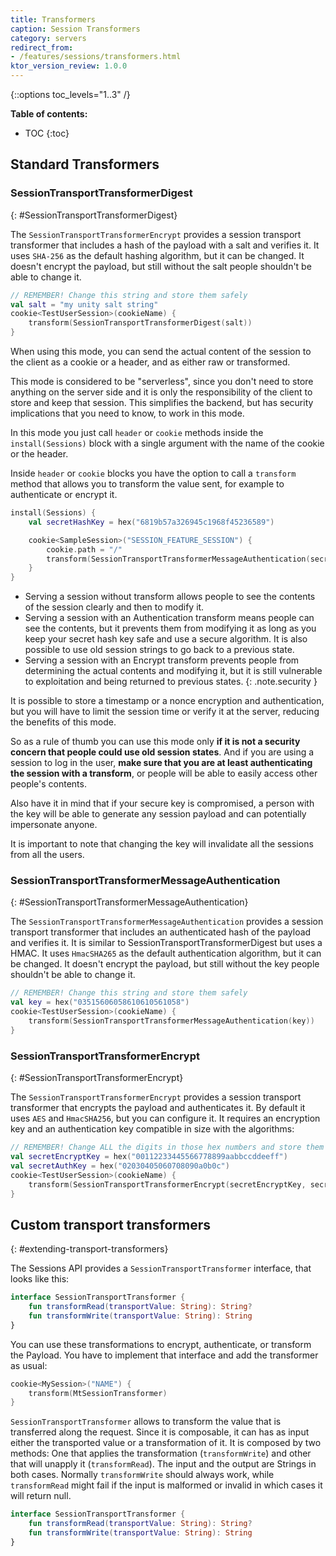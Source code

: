 ```yaml
---
title: Transformers
caption: Session Transformers
category: servers
redirect_from:
- /features/sessions/transformers.html
ktor_version_review: 1.0.0
---
```


{::options toc_levels="1..3" /}

**Table of contents:**

* TOC
{:toc}

## Standard Transformers

### SessionTransportTransformerDigest
{: #SessionTransportTransformerDigest}

The `SessionTransportTransformerEncrypt` provides a session transport transformer that includes
a hash of the payload with a salt and verifies it. It uses `SHA-256` as the default
hashing algorithm, but it can be changed. It doesn't encrypt the payload, but still without the salt people
shouldn't be able to change it.

```kotlin
// REMEMBER! Change this string and store them safely
val salt = "my unity salt string"
cookie<TestUserSession>(cookieName) {
    transform(SessionTransportTransformerDigest(salt))
}
```


When using this mode, you can send the actual content of the session to the client as a cookie or a header, and as either
raw or transformed.

This mode is considered to be "serverless", since you don't need to store anything on the server side and it is only
the responsibility of the client to store and keep that session. This simplifies the backend, but has security
implications that you need to know, to work in this mode.

In this mode you just call `header` or `cookie` methods inside the `install(Sessions)` block with a single argument
with the name of the cookie or the header.

Inside `header` or `cookie` blocks you have the option to call a `transform` method that allows you to transform
the value sent, for example to authenticate or encrypt it.

```kotlin
install(Sessions) {
    val secretHashKey = hex("6819b57a326945c1968f45236589")

    cookie<SampleSession>("SESSION_FEATURE_SESSION") {
        cookie.path = "/"
        transform(SessionTransportTransformerMessageAuthentication(secretHashKey, "HmacSHA256"))
    }
}
```

* Serving a session without transform allows people to see the contents of the session clearly and then to modify it.
* Serving a session with an Authentication transform means people can see the contents, but it prevents them from modifying it as long
  as you keep your secret hash key safe and use a secure algorithm. It is also possible to use old session strings to go back
  to a previous state.
* Serving a session with an Encrypt transform prevents people from determining the actual contents and modifying it,
  but it is still vulnerable to exploitation and being returned to previous states.
{: .note.security }
  
It is possible to store a timestamp or a nonce encryption and authentication, but you will have to limit the
session time or verify it at the server, reducing the benefits of this mode.

So as a rule of thumb you can use this mode only **if it is not a security concern that people could use old
session states**. And if you are using a session to log in the user, **make sure that you are at least authenticating
the session with a transform**, or people will be able to easily access other people's contents.

Also have it in mind that if your secure key is compromised, a person with the key will be able to generate any
session payload and can potentially impersonate anyone.

It is important to note that changing the key will invalidate all the sessions from all the users.

### SessionTransportTransformerMessageAuthentication
{: #SessionTransportTransformerMessageAuthentication}

The `SessionTransportTransformerMessageAuthentication` provides a session transport transformer that includes
an authenticated hash of the payload and verifies it. It is similar to SessionTransportTransformerDigest
but uses a HMAC. It uses `HmacSHA265` as the default authentication algorithm, but it can be changed.
It doesn't encrypt the payload, but still without the key people shouldn't be able to change it.

```kotlin
// REMEMBER! Change this string and store them safely
val key = hex("03515606058610610561058")
cookie<TestUserSession>(cookieName) {
    transform(SessionTransportTransformerMessageAuthentication(key))
}
``` 

### SessionTransportTransformerEncrypt
{: #SessionTransportTransformerEncrypt}

The `SessionTransportTransformerEncrypt` provides a session transport transformer that encrypts the payload
and authenticates it. By default it uses `AES` and `HmacSHA256`, but you can configure it. It requires 
an encryption key and an authentication key compatible in size with the algorithms: 

```kotlin
// REMEMBER! Change ALL the digits in those hex numbers and store them safely
val secretEncryptKey = hex("00112233445566778899aabbccddeeff") 
val secretAuthKey = hex("02030405060708090a0b0c")
cookie<TestUserSession>(cookieName) {
    transform(SessionTransportTransformerEncrypt(secretEncryptKey, secretAuthKey))
}
``` 

## Custom transport transformers
{: #extending-transport-transformers}

The Sessions API provides a `SessionTransportTransformer` interface, that looks like this:

```kotlin
interface SessionTransportTransformer {
    fun transformRead(transportValue: String): String?
    fun transformWrite(transportValue: String): String
}
```

You can use these transformations to encrypt, authenticate, or transform the Payload.
You have to implement that interface and add the transformer as usual:

```kotlin
cookie<MySession>("NAME") {
    transform(MtSessionTransformer)
}
```

`SessionTransportTransformer` allows to transform the value that is transferred along the request. Since it is
composable, it can has as input either the transported value or a transformation of it. It is composed by two methods:
One that applies the transformation (`transformWrite`) and other that will unapply it (`transformRead`).
The input and the output are Strings in both cases.
Normally `transformWrite` should always work, while `transformRead` might fail if the input is malformed or invalid in
which cases it will return null. 

```kotlin
interface SessionTransportTransformer {
    fun transformRead(transportValue: String): String?
    fun transformWrite(transportValue: String): String
}
``` 
